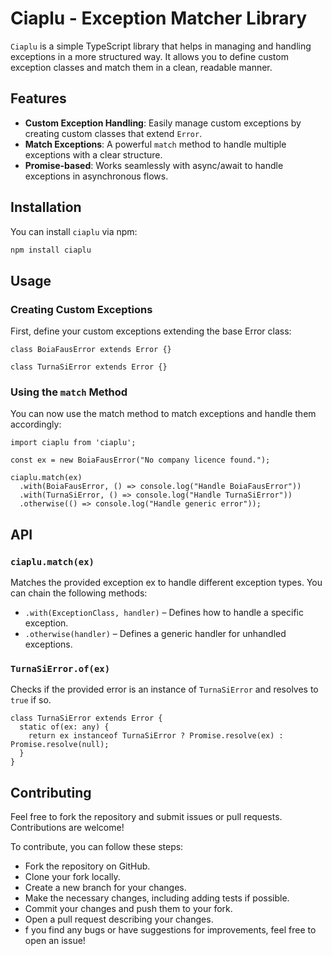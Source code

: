 # Ciaplu - Exception Matcher Library

`Ciaplu` is a simple TypeScript library that helps in managing and handling exceptions in a more structured way. It allows you to define custom exception classes and match them in a clean, readable manner. 

## Features

- **Custom Exception Handling**: Easily manage custom exceptions by creating custom classes that extend `Error`.
- **Match Exceptions**: A powerful `match` method to handle multiple exceptions with a clear structure.
- **Promise-based**: Works seamlessly with async/await to handle exceptions in asynchronous flows.

## Installation

You can install `ciaplu` via npm:

```bash
npm install ciaplu
```

## Usage

### Creating Custom Exceptions

First, define your custom exceptions extending the base Error class:

```
class BoiaFausError extends Error {}

class TurnaSiError extends Error {}
```

### Using the `match` Method

You can now use the match method to match exceptions and handle them accordingly:

```
import ciaplu from 'ciaplu';

const ex = new BoiaFausError("No company licence found.");

ciaplu.match(ex)
  .with(BoiaFausError, () => console.log("Handle BoiaFausError"))
  .with(TurnaSiError, () => console.log("Handle TurnaSiError"))
  .otherwise(() => console.log("Handle generic error"));
```

## API

### `ciaplu.match(ex)`

Matches the provided exception ex to handle different exception types. You can chain the following methods:

- `.with(ExceptionClass, handler)` – Defines how to handle a specific exception.
- `.otherwise(handler)` – Defines a generic handler for unhandled exceptions.

### `TurnaSiError.of(ex)`

Checks if the provided error is an instance of `TurnaSiError` and resolves to `true` if so.

```
class TurnaSiError extends Error {
  static of(ex: any) {
    return ex instanceof TurnaSiError ? Promise.resolve(ex) : Promise.resolve(null);
  }
}
```

## Contributing

Feel free to fork the repository and submit issues or pull requests. Contributions are welcome!

To contribute, you can follow these steps:

- Fork the repository on GitHub.
- Clone your fork locally.
- Create a new branch for your changes.
- Make the necessary changes, including adding tests if possible.
- Commit your changes and push them to your fork.
- Open a pull request describing your changes.
- f you find any bugs or have suggestions for improvements, feel free to open an issue!
